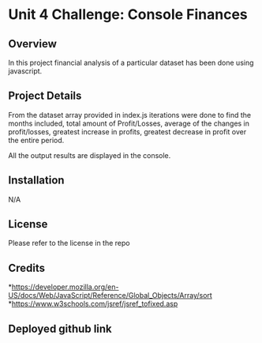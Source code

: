 # Unit 4 Challenge: Console Finances

## Overview
 
In this project financial analysis of a particular dataset has been done using javascript.

## Project Details

From the dataset array provided in index.js iterations were done to find the months included, total amount of Profit/Losses, average of the changes in profit/losses, greatest increase in profits, greatest decrease in profit over the entire period.

All the output results are displayed in the console.

## Installation

N/A

## License

Please refer to the license in the repo

## Credits

*https://developer.mozilla.org/en-US/docs/Web/JavaScript/Reference/Global_Objects/Array/sort
*https://www.w3schools.com/jsref/jsref_tofixed.asp

## Deployed github link



